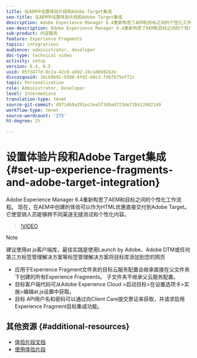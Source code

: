 ```yaml
---
title: 在AEM中设置体验片段和Adobe Target集成
seo-title: 在AEM中设置体验片段和Adobe Target集成
description: Adobe Experience Manager 6.4重新构思了AEM和目标之间的个性化工作流程。 现在，在AEM中创建的体验可以作为HTML优惠直接交付到Adobe Target。 它使营销人员能够跨不同渠道无缝测试和个性化内容。
seo-description: Adobe Experience Manager 6.4重新构思了AEM和目标之间的个性化工作流程。 现在，在AEM中创建的体验可以作为HTML优惠直接交付到Adobe Target。 它使营销人员能够跨不同渠道无缝测试和个性化内容。
sub-product: 内容服务
feature: Experience Fragments
topics: integrations
audience: administrator, developer
doc-type: technical video
activity: setup
version: 6.4, 6.5
uuid: 05fd477d-0c1a-42c0-ab92-2bca86602e2e
discoiquuid: 16cb0b92-9398-4fd2-b8c3-f4b7675ef72c
topic: Personalization
role: Administrator, Developer
level: Intermediate
translation-type: tm+mt
source-git-commit: d9714b9a291ec3ee5f3dba9723de72bb120d2149
workflow-type: tm+mt
source-wordcount: '275'
ht-degree: 2%

---
```



# 设置体验片段和Adobe Target集成{#set-up-experience-fragments-and-adobe-target-integration}

Adobe Experience Manager 6.4重新构思了AEM和目标之间的个性化工作流程。 现在，在AEM中创建的体验可以作为HTML优惠直接交付到Adobe Target。 它使营销人员能够跨不同渠道无缝测试和个性化内容。

>[!VIDEO](https://video.tv.adobe.com/v/22380/?quality=9&learn=on)

>[!NOTE]
>
>建议使用at.js客户端库，最佳实践是使用Launch by Adobe、Adobe DTM或任何第三方标签管理解决方案等标签管理解决方案将目标库添加到您的网页

* 应用于Experience Fragment文件夹的目标云服务配置会继承直接在父文件夹下创建的所有Experience Fragments。 子文件夹不继承父云服务配置。
* 目标客户端代码可从Adobe Experience Cloud >启动目标>在设置选项卡>实施>编辑at.js设置中获取。
* 目标 API用户名和密码可以通过向Client Care提交票证来获取，并请求启用Experience Fragment目标集成功能。

## 其他资源 {#additional-resources}

* [体验片段文档](https://helpx.adobe.com/experience-manager/6-5/sites/authoring/using/experience-fragments.html)
* [使用体验片段](/help/sites/experience-fragments/experience-fragments-feature-video-use.md)
